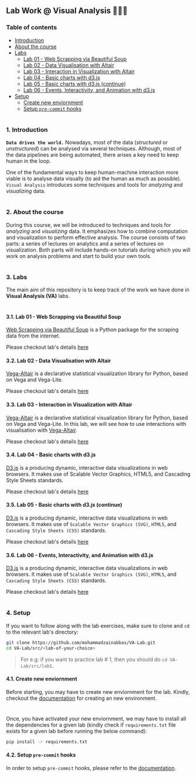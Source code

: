 ## Lab Work @ Visual Analysis 👨🏻‍💻

### Table of contents

- [Introduction](#introduction)
- [About the course](#about-course)
  <!-- * [Main Topics](#main-topics) -->
- [Labs](#labs)
  * [Lab 01 - Web Scrapping via Beautiful Soup](#lab-1)
  * [Lab 02 - Data Visualisation with Altair](#lab-2)
  * [Lab 03 - Interaction in Visualization with Altair](#lab-3)
  * [Lab 04 - Basic charts with d3.js](#lab-4)
  * [Lab 05 - Basic charts with d3.js (continue)](#lab-5)
  * [Lab 06 - Events, Interactivity, and Animation with d3.js](#lab-6)
- [Setup](#setup)
  * [Create new enviornment](#create-new-env)
  * [Setup `pre-commit` hooks](#setup-pre-commit)


#

<a id="introduction" />

### 1. Introduction

__`Data drives the world.`__ Nowadays, most of the data (_structured_ or _unstructured_) can be analysed via several techniques. Although, most of the data pipelines are being automated, there arises a key need to keep human in the loop. 

One of the fundamental ways to keep human-machine interaction more viable is to analyse data visually (to aid the human as much as possible). `Visual Analysis` introduces some techniques and tools for _analyzing_ and _visualizing_ data.

#

<a id="about-course" />

### 2. About the course

During this course, we will be introduced to techniques and tools for _analyzing_ and _visualizing_ data. It emphasizes how to combine computation and visualization to perform effective analysis. The course consists of two parts: a series of lectures on analytics and a series of lectures on visualization. Both parts will include hands-on tutorials during which you will work on analysis problems and start to build your own tools.

<!-- <a id="main-topics" />

#### 2.1. Main Topics

- [x] Preliminaries, Typology of graphs, Graph analytics measures
- [x] Basic algorithms: Random walk and Page Rank
- [x] Label propagation, Community detection, Influence maximisation
- [x] Graph analytics & Deep Learning -->

#

<a id="labs" />

### 3. Labs

The main aim of this repository is to keep track of the work we have done in __Visual Analysis (VA)__ labs. 

#

<a id="lab-1" />

#### 3.1. Lab 01 - Web Scrapping via Beautiful Soup

[Web Scrapping via Beautiful Soup](https://beautiful-soup-4.readthedocs.io/en/latest/) is a Python package for the scraping data from the internet.

Please checkout lab's details [here](https://github.com/mohammadzainabbas/VA-Lab/tree/main/src/lab1) 

<a id="lab-2" />

#### 3.2. Lab 02 - Data Visualisation with Altair

[Vega-Altair](https://altair-viz.github.io/) is a declarative statistical visualization library for Python, based on Vega and Vega-Lite.

Please checkout lab's details [here](https://github.com/mohammadzainabbas/VA-Lab/tree/main/src/lab2) 

<a id="lab-3" />

#### 3.3. Lab 03 - Interaction in Visualization with Altair

[Vega-Altair](https://altair-viz.github.io/) is a declarative statistical visualization library for Python, based on Vega and Vega-Lite. In this lab, we will see how to use interactions with visualisation with [Vega-Altair](https://altair-viz.github.io/).

Please checkout lab's details [here](https://github.com/mohammadzainabbas/VA-Lab/tree/main/src/lab3) 

<a id="lab-4" />

#### 3.4. Lab 04 - Basic charts with d3.js

[D3.js](https://d3js.org/) is a producing dynamic, interactive data visualizations in web browsers. It makes use of Scalable Vector Graphics, HTML5, and Cascading Style Sheets standards.

Please checkout lab's details [here](https://github.com/mohammadzainabbas/VA-Lab/tree/main/src/lab4) 

<a id="lab-5" />

#### 3.5. Lab 05 - Basic charts with d3.js (continue)

[D3.js](https://d3js.org/) is a producing dynamic, interactive data visualizations in web browsers. It makes use of `Scalable Vector Graphics (SVG)`, `HTML5`, and `Cascading Style Sheets (CSS)` standards.

Please checkout lab's details [here](https://github.com/mohammadzainabbas/VA-Lab/tree/main/src/lab5) 

<a id="lab-6" />

#### 3.6. Lab 06 - Events, Interactivity, and Animation with d3.js

[D3.js](https://d3js.org/) is a producing dynamic, interactive data visualizations in web browsers. It makes use of `Scalable Vector Graphics (SVG)`, `HTML5`, and `Cascading Style Sheets (CSS)` standards.

Please checkout lab's details [here](https://github.com/mohammadzainabbas/VA-Lab/tree/main/src/lab6) 

#

<a id="setup" />

### 4. Setup

If you want to follow along with the lab exercises, make sure to clone and `cd` to the relevant lab's directory:

```bash
git clone https://github.com/mohammadzainabbas/VA-Lab.git
cd VA-Lab/src/<lab-of-your-choice>
```

> For e.g: if you want to practice lab # 1, then you should do `cd VA-Lab/src/lab1`.

<a id="create-new-env" />

#### 4.1. Create new enviornment

Before starting, you may have to create new enviornment for the lab. Kindly, checkout the [documentation](https://github.com/mohammadzainabbas/VA-Lab/blob/main/docs/SETUP_ENV.md) for creating an new environment.

#

Once, you have activated your new enviornment, we may have to install all the dependencies for a given lab (kindly check if `requirements.txt` file exists for a given lab before running the below command):

```bash
pip install -r requirements.txt
```

<a id="setup-pre-commit" />

#### 4.2. Setup `pre-commit` hooks

In order to setup `pre-commit` hooks, please refer to the [documentation](https://github.com/mohammadzainabbas/VA-Lab/blob/main/docs/SETUP_PRE-COMMIT_HOOKS.md).

#
